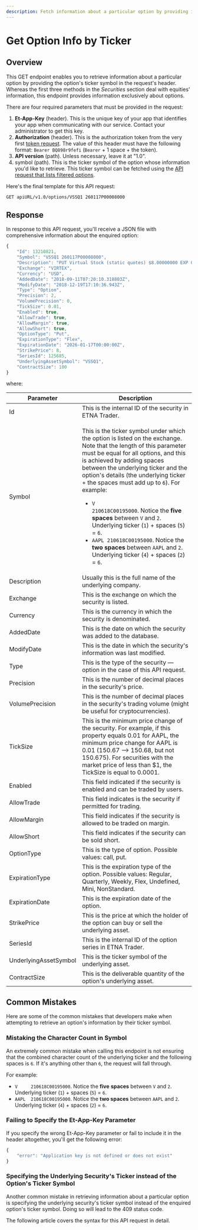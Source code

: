 ```yaml
---
description: Fetch information about a particular option by providing its ticker symbol
---
```


# Get Option Info by Ticker

## Overview

This GET endpoint enables you to retrieve information about a particular option by providing the option's ticker symbol in the request's header. Whereas the first three methods in the _Securities_ section deal with equities' information, this endpoint provides information exclusively about options.

There are four required parameters that must be provided in the request:

1. **Et-App-Key** (header). This is the unique key of your app that identifies your app when communicating with our service. Contact your administrator to get this key.
2. **Authorization** (header). This is the authorization token from the very first [token request](../../authentication/requesting-tokens/). The value of this header must have the following format: `Bearer BQ898r9fefi` (`Bearer` + 1 space + the token).
3. **API version** (path). Unless necessary, leave it at "1.0".
4. symbol (path). This is the ticker symbol of the option whose information you'd like to retrieve. This ticker symbol can be fetched using the [API request that lists filtered options](../get-filtered-options/).

Here's the final template for this API request:

```
GET apiURL/v1.0/options/VSSQ1 260117P00008000
```

## Response

In response to this API request, you'll receive a JSON file with comprehensive information about the enquired option:

```javascript
{
    "Id": 13210821,
    "Symbol": "VSSQ1 260117P00008000",
    "Description": "PUT Virtual Stock (static quotes) $8.00000000 EXP 01/17/26",
    "Exchange": "VIRTEX",
    "Currency": "USD",
    "AddedDate": "2018-09-11T07:20:10.318803Z",
    "ModifyDate": "2018-12-19T17:10:36.943Z",
    "Type": "Option",
    "Precision": 2,
    "VolumePrecision": 0,
    "TickSize": 0.01,
    "Enabled": true,
    "AllowTrade": true,
    "AllowMargin": true,
    "AllowShort": true,
    "OptionType": "Put",
    "ExpirationType": "Flex",
    "ExpirationDate": "2026-01-17T00:00:00Z",
    "StrikePrice": 8,
    "SeriesId": 125685,
    "UnderlyingAssetSymbol": "VSSQ1",
    "ContractSize": 100
}
```

where:

| Parameter             | Description                                                                                                                                                                                                                                                                                                                                                                                                                                                                                                                                                                                                                                                                                                                                                                                    |
| --------------------- | ---------------------------------------------------------------------------------------------------------------------------------------------------------------------------------------------------------------------------------------------------------------------------------------------------------------------------------------------------------------------------------------------------------------------------------------------------------------------------------------------------------------------------------------------------------------------------------------------------------------------------------------------------------------------------------------------------------------------------------------------------------------------------------------------- |
| Id                    | This is the internal ID of the security in ETNA Trader.                                                                                                                                                                                                                                                                                                                                                                                                                                                                                                                                                                                                                                                                                                                                        |
| Symbol                | <p>This is the ticker symbol under which the option is listed on the exchange. Note that the length of this parameter must be equal for all options, and this is achieved by adding spaces between the underlying ticker and the option's details (the underlying ticker + the spaces must add up to <code>6</code>). For example:</p><ul><li><code>V     210618C00195000</code>. Notice the <strong>five</strong> <strong>spaces</strong> between <code>V</code> and <code>2</code>. Underlying ticker (<code>1</code>) + spaces (<code>5</code>) = <code>6</code>.</li><li><code>AAPL  210618C00195000</code>. Notice the <strong>two spaces</strong> between <code>AAPL</code> and <code>2</code>. Underlying ticker (<code>4</code>) + spaces (<code>2</code>) = <code>6</code>.</li></ul> |
| Description           | Usually this is the full name of the underlying company.                                                                                                                                                                                                                                                                                                                                                                                                                                                                                                                                                                                                                                                                                                                                       |
| Exchange              | This is the exchange on which the security is listed.                                                                                                                                                                                                                                                                                                                                                                                                                                                                                                                                                                                                                                                                                                                                          |
| Currency              | This is the currency in which the security is denominated.                                                                                                                                                                                                                                                                                                                                                                                                                                                                                                                                                                                                                                                                                                                                     |
| AddedDate             | This is the date on which the security was added to the database.                                                                                                                                                                                                                                                                                                                                                                                                                                                                                                                                                                                                                                                                                                                              |
| ModifyDate            | This is the date in which the security's information was last modified.                                                                                                                                                                                                                                                                                                                                                                                                                                                                                                                                                                                                                                                                                                                        |
| Type                  | This is the type of the security — option in the case of this API request.                                                                                                                                                                                                                                                                                                                                                                                                                                                                                                                                                                                                                                                                                                                     |
| Precision             | This is the number of decimal places in the security's price.                                                                                                                                                                                                                                                                                                                                                                                                                                                                                                                                                                                                                                                                                                                                  |
| VolumePrecision       | This is the number of decimal places in the security's trading volume (might be useful for cryptocurrencies).                                                                                                                                                                                                                                                                                                                                                                                                                                                                                                                                                                                                                                                                                  |
| TickSize              | This is the minimum price change of the security. For example, if this property equals 0.01 for AAPL, the minimum price change for AAPL is 0.01 (150.67 —> 150.68, but not 150.675). For securities with the market price of less than $1, the TickSize is equal to 0.0001.                                                                                                                                                                                                                                                                                                                                                                                                                                                                                                                    |
| Enabled               | This field indicated if the security is enabled and can be traded by users.                                                                                                                                                                                                                                                                                                                                                                                                                                                                                                                                                                                                                                                                                                                    |
| AllowTrade            | This field indicates is the security if permitted for trading.                                                                                                                                                                                                                                                                                                                                                                                                                                                                                                                                                                                                                                                                                                                                 |
| AllowMargin           | This field indicates if the security is allowed to be traded on margin.                                                                                                                                                                                                                                                                                                                                                                                                                                                                                                                                                                                                                                                                                                                        |
| AllowShort            | This field indicates if the security can be sold short.                                                                                                                                                                                                                                                                                                                                                                                                                                                                                                                                                                                                                                                                                                                                        |
| OptionType            | This is the type of option. Possible values: call, put.                                                                                                                                                                                                                                                                                                                                                                                                                                                                                                                                                                                                                                                                                                                                        |
| ExpirationType        | This is the expiration type of the option. Possible values: Regular, Quarterly, Weekly, Flex, Undefined, Mini, NonStandard.                                                                                                                                                                                                                                                                                                                                                                                                                                                                                                                                                                                                                                                                    |
| ExpirationDate        | This is the expiration date of the option.                                                                                                                                                                                                                                                                                                                                                                                                                                                                                                                                                                                                                                                                                                                                                     |
| StrikePrice           | This is the price at which the holder of the option can buy or sell the underlying asset.                                                                                                                                                                                                                                                                                                                                                                                                                                                                                                                                                                                                                                                                                                      |
| SeriesId              | This is the internal ID of the option series in ETNA Trader.                                                                                                                                                                                                                                                                                                                                                                                                                                                                                                                                                                                                                                                                                                                                   |
| UnderlyingAssetSymbol | This is the ticker symbol of the underlying asset.                                                                                                                                                                                                                                                                                                                                                                                                                                                                                                                                                                                                                                                                                                                                             |
| ContractSize          | This is the deliverable quantity of the option's underlying asset.                                                                                                                                                                                                                                                                                                                                                                                                                                                                                                                                                                                                                                                                                                                             |

## Common Mistakes

Here are some of the common mistakes that developers make when attempting to retrieve an option's information by their ticker symbol.

### Mistaking the Character Count in Symbol

An extremely common mistake when calling this endpoint is not ensuring that the combined character count of the underlying ticker and the following spaces is `6`. If it's anything other than `6`, the request will fall through.

For example:

* `V     210618C00195000`. Notice the **five** **spaces** between `V` and `2`. Underlying ticker (`1`) + spaces (`5`) = `6`.
* `AAPL  210618C00195000`. Notice the **two spaces** between `AAPL` and `2`. Underlying ticker (`4`) + spaces (`2`) = `6`.

### Failing to Specify the Et-App-Key Parameter

If you specify the wrong Et-App-Key parameter or fail to include it in the header altogether, you'll get the following error:

```javascript
{
    "error": "Application key is not defined or does not exist"
}
```

### Specifying the Underlying Security's Ticker instead of the Option's Ticker Symbol

Another common mistake in retrieving information about a particular option is specifying the underlying security's ticker symbol instead of the enquired option's ticker symbol. Doing so will lead to the 409 status code.

The following article covers the syntax for this API request in detail.

